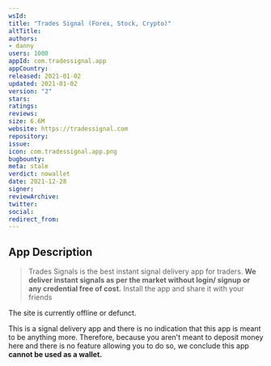 ```yaml
---
wsId: 
title: "Trades Signal (Forex, Stock, Crypto)"
altTitle: 
authors:
- danny
users: 1000
appId: com.tradessignal.app
appCountry: 
released: 2021-01-02
updated: 2021-01-02
version: "2"
stars: 
ratings: 
reviews: 
size: 6.6M
website: https://tradessignal.com
repository: 
issue: 
icon: com.tradessignal.app.png
bugbounty: 
meta: stale
verdict: nowallet
date: 2021-12-28
signer: 
reviewArchive:
twitter: 
social:
redirect_from:
---
```


## App Description

> Trades Signals is the best instant signal delivery app for traders. **We deliver instant signals as per the market without login/ signup or any credential free of cost.** Install the app and share it with your friends

The site is currently offline or defunct.

This is a signal delivery app and there is no indication that this app is meant to be anything more. Therefore, because you aren't meant to deposit money here and there is no feature allowing you to do so, we conclude this app **cannot be used as a wallet.**